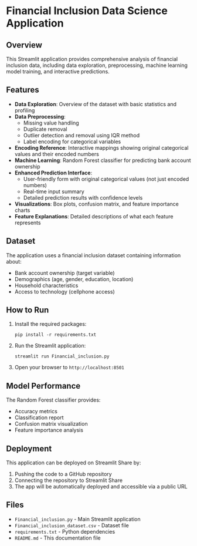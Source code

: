 # Financial Inclusion Data Science Application

## Overview
This Streamlit application provides comprehensive analysis of financial inclusion data, including data exploration, preprocessing, machine learning model training, and interactive predictions.

## Features
- **Data Exploration**: Overview of the dataset with basic statistics and profiling
- **Data Preprocessing**: 
  - Missing value handling
  - Duplicate removal
  - Outlier detection and removal using IQR method
  - Label encoding for categorical variables
- **Encoding Reference**: Interactive mappings showing original categorical values and their encoded numbers
- **Machine Learning**: Random Forest classifier for predicting bank account ownership
- **Enhanced Prediction Interface**: 
  - User-friendly form with original categorical values (not just encoded numbers)
  - Real-time input summary
  - Detailed prediction results with confidence levels
- **Visualizations**: Box plots, confusion matrix, and feature importance charts
- **Feature Explanations**: Detailed descriptions of what each feature represents

## Dataset
The application uses a financial inclusion dataset containing information about:
- Bank account ownership (target variable)
- Demographics (age, gender, education, location)
- Household characteristics
- Access to technology (cellphone access)

## How to Run
1. Install the required packages:
   ```
   pip install -r requirements.txt
   ```
2. Run the Streamlit application:
   ```
   streamlit run Financial_inclusion.py
   ```
3. Open your browser to `http://localhost:8501`

## Model Performance
The Random Forest classifier provides:
- Accuracy metrics
- Classification report
- Confusion matrix visualization
- Feature importance analysis

## Deployment
This application can be deployed on Streamlit Share by:
1. Pushing the code to a GitHub repository
2. Connecting the repository to Streamlit Share
3. The app will be automatically deployed and accessible via a public URL

## Files
- `Financial_inclusion.py` - Main Streamlit application
- `Financial_inclusion_dataset.csv` - Dataset file
- `requirements.txt` - Python dependencies
- `README.md` - This documentation file
